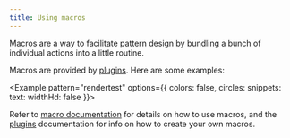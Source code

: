 ```yaml
---
title: Using macros
---
```


Macros are a way to facilitate pattern design by bundling a bunch of individual actions into a little routine.

Macros are provided by [plugins](/reference/plugins/). Here are some examples:

<Example pattern="rendertest" options={{ colors: false, circles: snippets: text: widthHd: false }}>

Refer to [macro documentation](/reference/api/macro/) for details on how to use macros, and the [plugins](/reference/plugins/) documentation for info on how to create your own macros.
